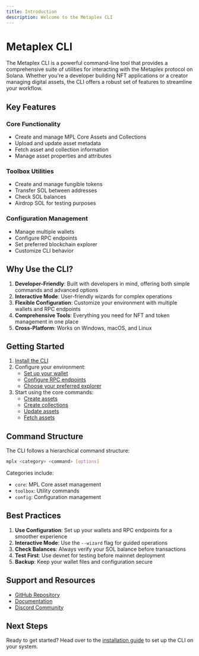 ```yaml
---
title: Introduction
description: Welcome to the Metaplex CLI
---
```


# Metaplex CLI

The Metaplex CLI is a powerful command-line tool that provides a comprehensive suite of utilities for interacting with the Metaplex protocol on Solana. Whether you're a developer building NFT applications or a creator managing digital assets, the CLI offers a robust set of features to streamline your workflow.

## Key Features

### Core Functionality
- Create and manage MPL Core Assets and Collections
- Upload and update asset metadata
- Fetch asset and collection information
- Manage asset properties and attributes

### Toolbox Utilities
- Create and manage fungible tokens
- Transfer SOL between addresses
- Check SOL balances
- Airdrop SOL for testing purposes

### Configuration Management
- Manage multiple wallets
- Configure RPC endpoints
- Set preferred blockchain explorer
- Customize CLI behavior

## Why Use the CLI?

1. **Developer-Friendly**: Built with developers in mind, offering both simple commands and advanced options
2. **Interactive Mode**: User-friendly wizards for complex operations
3. **Flexible Configuration**: Customize your environment with multiple wallets and RPC endpoints
4. **Comprehensive Tools**: Everything you need for NFT and token management in one place
5. **Cross-Platform**: Works on Windows, macOS, and Linux

## Getting Started

1. [Install the CLI](./installation)
2. Configure your environment:
   - [Set up your wallet](./config/wallet)
   - [Configure RPC endpoints](./config/rpc)
   - [Choose your preferred explorer](./config/explorer)
3. Start using the core commands:
   - [Create assets](./core/create-asset)
   - [Create collections](./core/create-collection)
   - [Update assets](./core/update)
   - [Fetch assets](./core/fetch)

## Command Structure

The CLI follows a hierarchical command structure:

```bash
mplx <category> <command> [options]
```

Categories include:
- `core`: MPL Core asset management
- `toolbox`: Utility commands
- `config`: Configuration management

## Best Practices

1. **Use Configuration**: Set up your wallets and RPC endpoints for a smoother experience
2. **Interactive Mode**: Use the `--wizard` flag for guided operations
3. **Check Balances**: Always verify your SOL balance before transactions
4. **Test First**: Use devnet for testing before mainnet deployment
5. **Backup**: Keep your wallet files and configuration secure

## Support and Resources

- [GitHub Repository](https://github.com/metaplex-foundation/mpl-toolbox)
- [Documentation](https://docs.metaplex.com)
- [Discord Community](https://discord.gg/metaplex)

## Next Steps

Ready to get started? Head over to the [installation guide](./installation) to set up the CLI on your system. 